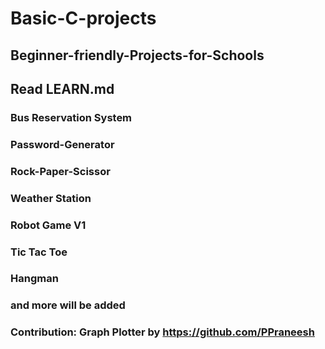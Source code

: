 # Basic-C-projects

## Beginner-friendly-Projects-for-Schools
## Read LEARN.md

### Bus Reservation System
### Password-Generator
### Rock-Paper-Scissor
### Weather Station
### Robot Game V1
### Tic Tac Toe
### Hangman
### and more will be added

### Contribution: Graph Plotter by https://github.com/PPraneesh
